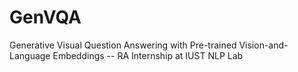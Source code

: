 # GenVQA
Generative Visual Question Answering with Pre-trained Vision-and-Language Embeddings -- RA Internship at IUST NLP Lab
